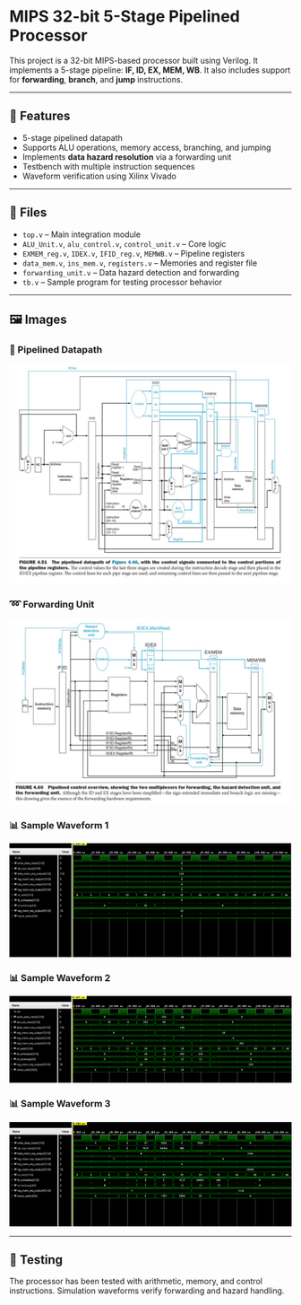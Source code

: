 # MIPS 32-bit 5-Stage Pipelined Processor

This project is a 32-bit MIPS-based processor built using Verilog. It implements a 5-stage pipeline: **IF, ID, EX, MEM, WB**. It also includes support for **forwarding**, **branch**, and **jump** instructions.

---

## 🚀 Features

- 5-stage pipelined datapath
- Supports ALU operations, memory access, branching, and jumping
- Implements **data hazard resolution** via a forwarding unit
- Testbench with multiple instruction sequences
- Waveform verification using Xilinx Vivado

---

## 🧩 Files

- `top.v` – Main integration module
- `ALU_Unit.v`, `alu_control.v`, `control_unit.v` – Core logic
- `EXMEM_reg.v`, `IDEX.v`, `IFID_reg.v`, `MEMWB.v` – Pipeline registers
- `data_mem.v`, `ins_mem.v`, `registers.v` – Memories and register file
- `forwarding_unit.v` – Data hazard detection and forwarding
- `tb.v` – Sample program for testing processor behavior

---

## 🖼️ Images

### 🔧 Pipelined Datapath
![Datapath](assets/datapath_pipeline.jpg)

### ➿ Forwarding Unit
![Forwarding](assets/forwarding_unit.jpg)

### 📊 Sample Waveform 1
![Waveform 1](assets/waveform1.png)

### 📊 Sample Waveform 2
![Waveform 2](assets/waveform2.png)

### 📊 Sample Waveform 3
![Waveform 3](assets/waveform3.png)

---

## 🧪 Testing

The processor has been tested with arithmetic, memory, and control instructions. Simulation waveforms verify forwarding and hazard handling.


